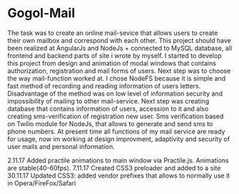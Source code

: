 # Gogol-Mail
The task was to create an online mail-sevice that allows users to create their own mailbox and correspond with each other.
This project should have been realized at AngularJs and NodeJs + connected to MySQL database, all frontend and backend parts of site
i wrote by myself. I started to develop this project from design and animation of modal windows that contains authorization, 
registration and mail forms of users. Next step was to choose the way mail-function worked at. I chose NodeFS because it is simple and 
fast method of recording and reading information of users letters. Disadvantage of the method was on low level of information security 
and impossibility of mailing to other mail-service. Next step was creating database that contains information of users, 
accession to it and also creating sms-verification of registration new user. Sms verification based on Twilio module for NodeJs, 
that allows to generate and send sms to phone numbers. At present time all functions of my mail service are ready for usage, now
im working at design improvment, adaptivity and security of user mails and personal information.

2.11.17 Added practile animations to main window via Practile.js. Animations are stable(40-60fps).
7.11.17 Created CSS3 preloader and added to a site
30.11.17 Updated CSS3: added vendor prefixes that allows to normally use it in Opera/FireFox/Safari
